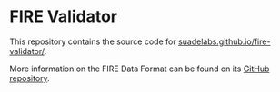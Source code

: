 FIRE Validator
==============

This repository contains the source code for
[suadelabs.github.io/fire-validator/](https://suadelabs.github.io/fire-validator/).

More information on the FIRE Data Format can be found on its [GitHub repository](https://github.com/SuadeLabs/fire).
